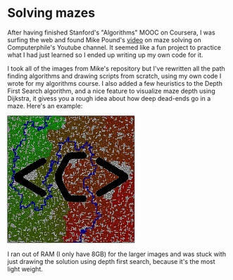 # Solving mazes
After having finished Stanford's "Algorithms" MOOC on Coursera, I was surfing the web and found Mike Pound's [video](https://www.youtube.com/watch?v=rop0W4QDOUI) on maze solving on Computerphile's Youtube channel. It seemed like a fun project to practice what I had just learned so I ended up writing up my own code for it.

I took all of the images from Mike's repository but I've rewritten all the path finding algorithms and drawing scripts from scratch, using my own code I wrote for my algorithms course. I also added a few heuristics to the Depth First Search algorithm, and a nice feature to visualize maze depth using Dijkstra, it givess you a rough idea about how deep dead-ends go in a maze. Here's an example:

![maze image](maze_solutions/logo.png)

I ran out of RAM (I only have 8GB) for the larger images and was stuck with just drawing the solution using depth first search, because it's the most light weight.
